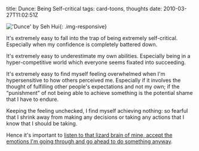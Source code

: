 title: Dunce: Being Self-critical
tags: card-toons, thoughts
date: 2010-03-27T11:02:51Z

!['Dunce' by Seh Hui]({static}/images/2010/03/dunce-small.jpg){: .img-responsive}

It's extremely easy to fall into the trap of being extremely self-critical. Especially when my confidence is completely battered down.

It's extremely easy to underestimate my own abilities. Especially being in a hyper-competitive world which everyone seems fixated into succeeding.

It's extremely easy to find myself feeling overwhelmed when I'm hypersensitive to how others perceived me. Especially if it involves the thought of fulfilling other people's expectations and not my own; if the “punishment” of not being able to achieve something is the potential shame that I have to endure.

Keeping the feeling unchecked, I find myself achieving nothing: so fearful that I shrink away from making any decisions or taking any actions that I know that I should be taking.

Hence it's important to [listen to that lizard brain of mine, accept the emotions I'm going through and go ahead to do something anyway][lizbrain].

[lizbrain]: http://sethgodin.typepad.com/seths_blog/2010/01/quieting-the-lizard-brain.html
